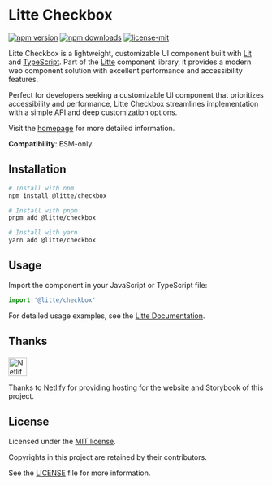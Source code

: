 # Litte Checkbox

<!-- [![jsr score](https://jsr.io/badges/@litte/checkbox/score)](https://jsr.io/@litte/checkbox) -->
<!-- [![jsr version](https://jsr.io/badges/@litte/checkbox)](https://jsr.io/@litte/checkbox) -->
[![npm version](https://img.shields.io/npm/v/@litte/checkbox)](https://www.npmjs.com/package/@litte/checkbox)
[![npm downloads](https://img.shields.io/npm/dm/@litte/checkbox)](https://www.npmjs.com/package/@litte/checkbox)
[![license-mit](https://img.shields.io/badge/License-MIT-greens.svg)][license-mit]

Litte Checkbox is a lightweight, customizable UI component built with [Lit][lit]
and [TypeScript][typescript]. Part of the [Litte][litte-homepage] component library,
it provides a modern web component solution with excellent performance and
accessibility features.

Perfect for developers seeking a customizable UI component that prioritizes accessibility and performance,
Litte Checkbox streamlines implementation with a simple API and deep customization options.

Visit the [homepage][litte-homepage] for more detailed information.

**Compatibility**: ESM-only.

## Installation

```sh
# Install with npm
npm install @litte/checkbox

# Install with pnpm
pnpm add @litte/checkbox

# Install with yarn
yarn add @litte/checkbox
```

## Usage

Import the component in your JavaScript or TypeScript file:

```ts
import '@litte/checkbox'
```

For detailed usage examples, see the [Litte Documentation](https://litte.dev/docs).

## Thanks

<p align="left" style="margin-top: 20px;">
  <a href="https://www.netlify.com/?utm_source=litte&utm_medium=npmjs&utm_campaign=README" style="margin-right: 12px;">
    <img src="https://www.netlify.com/img/global/badges/netlify-color-accent.svg" alt="Netlify" height="36px" />
  </a>
</p>

Thanks to [Netlify](https://www.netlify.com/) for providing hosting for the website and Storybook of this project.

## License

Licensed under the [MIT license][license-mit].

Copyrights in this project are retained by their contributors.

See the [LICENSE][license-mit] file for more information.

[litte-homepage]: https://litte.dev
[license-mit]: https://github.com/riipandi/litte/blob/main/LICENSE
[typescript]: https://www.typescriptlang.org
[lit]: https://lit.dev
